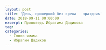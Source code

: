 ```yaml
---
layout: post
title: 'День, прошедший без греха - праздник'
date: 2018-09-11 00:00:00
excerpt: Проповедь Ибрагима Дадикова
tag:
categories:
  - Слово имама
  - Ибрагим Дадиков
---
```


<div id="vk_playlist_-148559660_22"></div><script type="text/javascript" src="https://vk.com/js/api/openapi.js?159"></script><script type="text/javascript">VK.init({
            apiId: 6424843,
            status: true,
            onlyWidgets: true
          });
          (function() {
            VK.Auth.getLoginStatus(function(res) {
                if (res.status === 'connected') {
                    VK.Widgets.Playlist("vk_playlist_-148559660_22", -148559660, 22,'c3c39d9db8b3d5d6a1');
                } else {
                    var container = document.getElementById('vk_playlist_-148559660_22');
                    container.innerHTML = '<audio controls preload="none"><source src="https://firebasestorage.googleapis.com/v0/b/kaziyat-ru.appspot.com/o/%D0%94%D0%B5%D0%BD%D1%8C%2C%20%D0%BF%D1%80%D0%BE%D1%88%D0%B5%D0%B4%D1%88%D0%B8%D0%B9%20%D0%B1%D0%B5%D0%B7%20%D0%B3%D1%80%D0%B5%D1%85%D0%B0%20-%20%D0%BF%D1%80%D0%B0%D0%B7%D0%B4%D0%BD%D0%B8%D0%BA%2F%D0%94%D0%B5%D0%BD%D1%8C%2C%20%D0%BF%D1%80%D0%BE%D1%88%D0%B5%D0%B4%D1%88%D0%B8%D0%B8%CC%86%20%D0%B1%D0%B5%D0%B7%20%D0%B3%D1%80%D0%B5%D1%85%D0%B0%20-%20%D0%BF%D1%80%D0%B0%D0%B7%D0%B4%D0%BD%D0%B8%D0%BA%2C%201%20%D1%87%D0%B0%D1%81%D1%82%D1%8C.mp3?alt=media&token=1ff49fe0-7cf5-4cc4-b88e-dce5394d7bbd"></audio><br/><audio controls preload="none"><source src="https://firebasestorage.googleapis.com/v0/b/kaziyat-ru.appspot.com/o/%D0%94%D0%B5%D0%BD%D1%8C%2C%20%D0%BF%D1%80%D0%BE%D1%88%D0%B5%D0%B4%D1%88%D0%B8%D0%B9%20%D0%B1%D0%B5%D0%B7%20%D0%B3%D1%80%D0%B5%D1%85%D0%B0%20-%20%D0%BF%D1%80%D0%B0%D0%B7%D0%B4%D0%BD%D0%B8%D0%BA%2F%D0%94%D0%B5%D0%BD%D1%8C%2C%20%D0%BF%D1%80%D0%BE%D1%88%D0%B5%D0%B4%D1%88%D0%B8%D0%B8%CC%86%20%D0%B1%D0%B5%D0%B7%20%D0%B3%D1%80%D0%B5%D1%85%D0%B0%20-%20%D0%BF%D1%80%D0%B0%D0%B7%D0%B4%D0%BD%D0%B8%D0%BA%2C%202%20%D1%87%D0%B0%D1%81%D1%82%D1%8C.mp3?alt=media&token=371f37fc-0f10-4fec-b0a8-db2978d95e51"></audio><br/>'
                }
            });
        }());</script>
